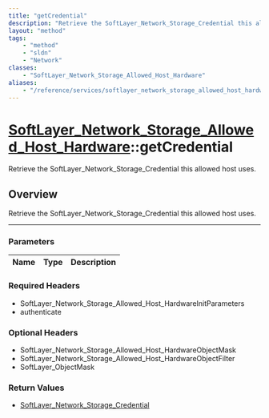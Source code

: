 ```yaml
---
title: "getCredential"
description: "Retrieve the SoftLayer_Network_Storage_Credential this allowed host uses."
layout: "method"
tags:
    - "method"
    - "sldn"
    - "Network"
classes:
    - "SoftLayer_Network_Storage_Allowed_Host_Hardware"
aliases:
    - "/reference/services/softlayer_network_storage_allowed_host_hardware/getCredential"
---
```

# [SoftLayer_Network_Storage_Allowed_Host_Hardware](/reference/services/SoftLayer_Network_Storage_Allowed_Host_Hardware)::getCredential


Retrieve the SoftLayer_Network_Storage_Credential this allowed host uses.


## Overview 
Retrieve the SoftLayer_Network_Storage_Credential this allowed host uses.

-----

### Parameters 
|Name | Type | Description |
| --- | --- | --- |


### Required Headers
* SoftLayer_Network_Storage_Allowed_Host_HardwareInitParameters
* authenticate


### Optional Headers
* SoftLayer_Network_Storage_Allowed_Host_HardwareObjectMask
* SoftLayer_Network_Storage_Allowed_Host_HardwareObjectFilter
* SoftLayer_ObjectMask

### Return Values
* <a href='/reference/datatypes/SoftLayer_Network_Storage_Credential'>SoftLayer_Network_Storage_Credential </a>




